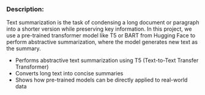 ### Description:

Text summarization is the task of condensing a long document or paragraph into a shorter version while preserving key information. In this project, we use a pre-trained transformer model like T5 or BART from Hugging Face to perform abstractive summarization, where the model generates new text as the summary.

- Performs abstractive text summarization using T5 (Text-to-Text Transfer Transformer)
- Converts long text into concise summaries
- Shows how pre-trained models can be directly applied to real-world data

